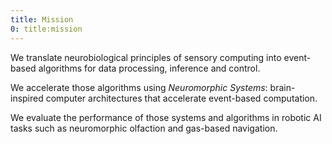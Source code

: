 ```yaml
---
title: Mission
0: title:mission
---
```

We translate neurobiological principles of sensory computing into event-based algorithms for data processing, inference and control. 

We accelerate those algorithms using _Neuromorphic Systems_: brain-inspired computer architectures that accelerate event-based computation. 

We evaluate the performance of those systems and algorithms in robotic AI tasks such as neuromorphic olfaction and gas-based navigation.